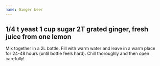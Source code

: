 ```yaml
---
name: Ginger beer
---
```

1/4 t yeast
1 cup sugar
2T grated ginger, fresh
juice from one lemon
---
Mix together in a 2L bottle.  Fill with warm water and leave in a warm place for 24-48 hours (until bottle feels hard).  Chill thoroughly and then open carefully!

